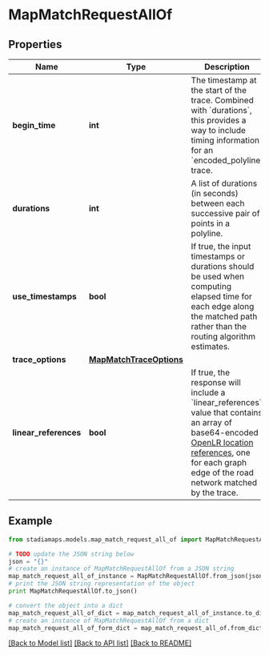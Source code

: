 # MapMatchRequestAllOf


## Properties
Name | Type | Description | Notes
------------ | ------------- | ------------- | -------------
**begin_time** | **int** | The timestamp at the start of the trace. Combined with &#x60;durations&#x60;, this provides a way to include timing information for an &#x60;encoded_polyline&#x60; trace. | [optional] 
**durations** | **int** | A list of durations (in seconds) between each successive pair of points in a polyline. | [optional] 
**use_timestamps** | **bool** | If true, the input timestamps or durations should be used when computing elapsed time for each edge along the matched path rather than the routing algorithm estimates. | [optional] [default to False]
**trace_options** | [**MapMatchTraceOptions**](MapMatchTraceOptions.md) |  | [optional] 
**linear_references** | **bool** | If true, the response will include a &#x60;linear_references&#x60; value that contains an array of base64-encoded [OpenLR location references](https://www.openlr-association.com/fileadmin/user_upload/openlr-whitepaper_v1.5.pdf), one for each graph edge of the road network matched by the trace. | [optional] [default to False]

## Example

```python
from stadiamaps.models.map_match_request_all_of import MapMatchRequestAllOf

# TODO update the JSON string below
json = "{}"
# create an instance of MapMatchRequestAllOf from a JSON string
map_match_request_all_of_instance = MapMatchRequestAllOf.from_json(json)
# print the JSON string representation of the object
print MapMatchRequestAllOf.to_json()

# convert the object into a dict
map_match_request_all_of_dict = map_match_request_all_of_instance.to_dict()
# create an instance of MapMatchRequestAllOf from a dict
map_match_request_all_of_form_dict = map_match_request_all_of.from_dict(map_match_request_all_of_dict)
```
[[Back to Model list]](../README.md#documentation-for-models) [[Back to API list]](../README.md#documentation-for-api-endpoints) [[Back to README]](../README.md)



